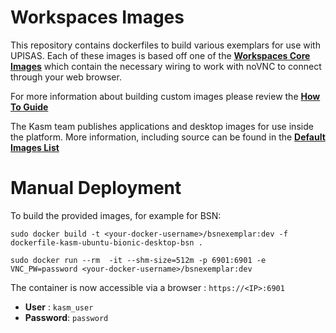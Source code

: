 # Workspaces Images
This repository contains dockerfiles to build various exemplars for use with UPISAS.
Each of these images is based off one of the [**Workspaces Core Images**](https://github.com/kasmtech/workspaces-core-images?utm_campaign=Github&utm_source=github) which contain the necessary wiring to work with noVNC to connect through your web browser.


For more information about building custom images please review the  [**How To Guide**](https://kasmweb.com/docs/latest/how_to/building_images.html?utm_campaign=Github&utm_source=github)

The Kasm team publishes applications and desktop images for use inside the platform. More information, including source can be found in the [**Default Images List**](https://kasmweb.com/docs/latest/guide/custom_images.html?utm_campaign=Github&utm_source=github)


# Manual Deployment

To build the provided images, for example for BSN:

    sudo docker build -t <your-docker-username>/bsnexemplar:dev -f dockerfile-kasm-ubuntu-bionic-desktop-bsn .

```
sudo docker run --rm  -it --shm-size=512m -p 6901:6901 -e VNC_PW=password <your-docker-username>/bsnexemplar:dev
```

The container is now accessible via a browser : `https://<IP>:6901`

 - **User** : `kasm_user`
 - **Password**: `password`
